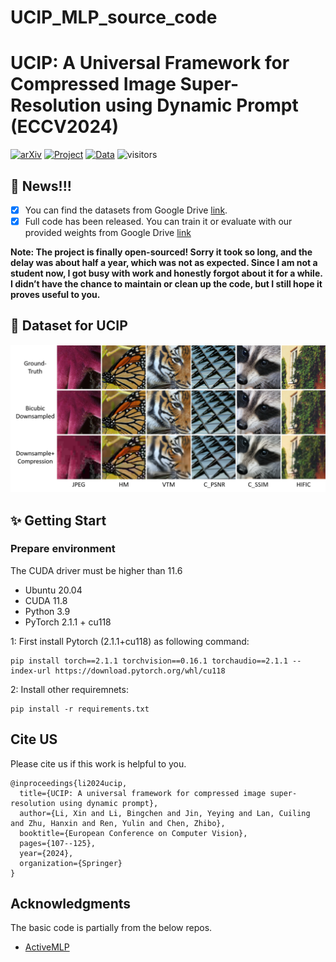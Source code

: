 # UCIP_MLP_source_code

# UCIP: A Universal Framework for Compressed Image Super-Resolution using Dynamic Prompt (ECCV2024)

[![arXiv](https://img.shields.io/badge/arXiv-Paper-<COLOR>.svg)](https://arxiv.org/pdf/2407.13108)  [![Project](https://img.shields.io/badge/Project-Page-blue.svg)](https://lixinustc.github.io/UCIP.github.io/) [![Data](https://img.shields.io/badge/Dataset-Link-magenta.svg)](https://drive.google.com/file/d/1LwZiTOofyhJTZb3yILSC9mCX1gsxTdrA/view) 
![visitors](https://visitor-badge.laobi.icu/badge?page_id=lixinustc/UCIP)
## :bookmark: News!!!
- [x] You can find the datasets from Google Drive [link](https://drive.google.com/file/d/1LwZiTOofyhJTZb3yILSC9mCX1gsxTdrA/view).
- [x] Full code has been released. You can train it or evaluate with our provided weights from Google Drive [link](https://drive.google.com/file/d/1X1632j5F8r0DZjzjurBA_gpliW7Aod8Z/view?usp=drive_link)

**Note: The project is finally open-sourced! Sorry it took so long, and the delay was about half a year, which was not as expected. Since I am not a student now, I got busy with work and honestly forgot about it for a while. I didn’t have the chance to maintain or clean up the code, but I still hope it proves useful to you.**

## 📌 Dataset for UCIP 
<p align="center">
  <img src="./figs/UCSR_dataset.png" alt="image" style="width:1000px;">
</p>


## :sparkles: Getting Start

### Prepare environment

The CUDA driver must be higher than 11.6 

- Ubuntu 20.04
- CUDA 11.8
- Python 3.9
- PyTorch 2.1.1 + cu118

1: First install Pytorch (2.1.1+cu118) as following command:

```
pip install torch==2.1.1 torchvision==0.16.1 torchaudio==2.1.1 --index-url https://download.pytorch.org/whl/cu118
```
2: Install other requiremnets:
```
pip install -r requirements.txt
```

## Cite US
Please cite us if this work is helpful to you.

```
@inproceedings{li2024ucip,
  title={UCIP: A universal framework for compressed image super-resolution using dynamic prompt},
  author={Li, Xin and Li, Bingchen and Jin, Yeying and Lan, Cuiling and Zhu, Hanxin and Ren, Yulin and Chen, Zhibo},
  booktitle={European Conference on Computer Vision},
  pages={107--125},
  year={2024},
  organization={Springer}
}
```

## Acknowledgments
The basic code is partially from the below repos.
- [ActiveMLP](link)
